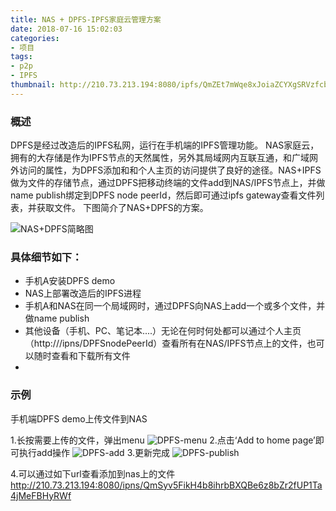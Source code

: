 ```yaml
---
title: NAS + DPFS-IPFS家庭云管理方案
date: 2018-07-16 15:02:03
categories:
- 项目
tags:
- p2p
- IPFS
thumbnail: http://210.73.213.194:8080/ipfs/QmZEt7mWqe8xJoiaZCYXgSRVzfcbjxFyB14WotN98pEaYx
---
```


### 概述
DPFS是经过改造后的IPFS私网，运行在手机端的IPFS管理功能。
NAS家庭云，拥有的大存储是作为IPFS节点的天然属性，另外其局域网内互联互通，和广域网外访问的属性，为DPFS添加和和个人主页的访问提供了良好的途径。NAS+IPFS做为文件的存储节点，通过DPFS把移动终端的文件add到NAS/IPFS节点上，并做name publish绑定到DPFS node peerId，然后即可通过ipfs gateway查看文件列表，并获取文件。
下图简介了NAS+DPFS的方案。

![NAS+DPFS简略图](http://210.73.213.194:8080/ipfs/QmZEt7mWqe8xJoiaZCYXgSRVzfcbjxFyB14WotN98pEaYx
)

### 具体细节如下：

- 手机A安装DPFS demo
- NAS上部署改造后的IPFS进程
- 手机A和NAS在同一个局域网时，通过DPFS向NAS上add一个或多个文件，并做name publish
- 其他设备（手机、PC、笔记本....）无论在何时何处都可以通过个人主页（http://<gateway>/ipns/DPFSnodePeerId）查看所有在NAS/IPFS节点上的文件，也可以随时查看和下载所有文件
- 

### 示例
手机端DPFS demo上传文件到NAS

1.长按需要上传的文件，弹出menu
![DPFS-menu](http://210.73.213.194:8080/ipfs/QmQ69Qrr2DRCCAoxeKisP44qaVT1xadAX8vFZByHUXxfob)
2.点击‘Add to home page’即可执行add操作
![DPFS-add](http://210.73.213.194:8080/ipfs/QmUyMDvaLBW2zB4xgN6nm5ST84bt5sf6CuNaMPauBHznJT)
3.更新完成
![DPFS-publish](http://210.73.213.194:8080/ipfs/QmU8THsGisorgM3hDG8jyEYYzuc2AQcuvyCsSytQg1tchk)

4.可以通过如下url查看添加到nas上的文件
http://210.73.213.194:8080/ipns/QmSyv5FikH4b8ihrbBXQBe6z8bZr2fUP1Ta4jMeFBHyRWf

